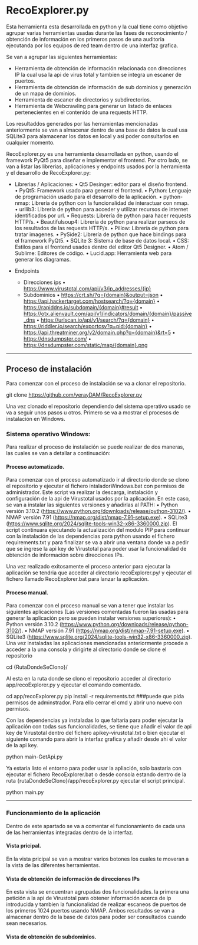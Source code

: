 # RecoExplorer.py
Esta herramienta esta desarrollada en python y la cual tiene como objetivo agrupar varias herramientas usadas durante las fases de reconocimiento / obtención de información en los primeros pasos de una auditoria ejecutanda por los equipos de red team dentro de una interfaz grafica. 

Se van a agrupar las siguientes herramientas:
  - Herramienta de obtención de información relacionada con direcciones IP la cual usa la api de virus total y tambien se integra un escaner de puertos.
  - Herramienta de obtención de información de sub dominios y generación de un mapa de dominios.
  - Herramienta de escaner de directorios y subdirectorios.
  - Herramienta de Webcrawling para generar un listado de enlaces pertenecientes en el contenido de una requests HTTP.

Los resultaddos generados por las herramientas mencionadas anteriormente se van a almacenar dentro de una base de datos la cual usa SQLite3 para alamacenar los datos en local y asi poder consultarlos en cualquier momento.

RecoExplorer.py es una herramienta desarrollada en python, usando el framework PyQt5 para diseñar e implementar el frontend. Por otro lado, se van a listar las librerias, aplicaciones y endpoints usados por la herramienta y el desarrollo de RecoExplorer.py:
- Librerias / Aplicaciones:
  • Qt5 Desinger: editor para el diseño frontend.
  • PyQt5: Framework usado para generar el frontend.
  • Python: Lenguaje de programación usado para el desarrollo de la aplicación.
  • python-nmap: Librería de python con la funcionalidad de interactuar con nmap.
  • urllib3: Librería de python para acceder y utilizar recursos de internet identificados por url.
  • Requests: Librería de python para hacer requests HTTP/s.
  • Beautifulsoup4: Librería de python para realizar parseos de los resultados de las requests HTTP/s.
  • Pillow: Librería de python para tratar imagenes.
  • PySide2: Librería de python que hace bindings para el framework PyQt5.
  • SQLite 3: Sistema de base de datos local.
  • CSS: Estilos para el frontend usados dentro del editor Qt5 Designer.
  • Atom / Sublime: Editores de código.
  • Lucid.app: Herramienta web para generar los diagramas.

- Endpoints
  - Direcciones ips
	  • https://www.virustotal.com/api/v3/ip_addresses/{ip}
  - Subdominios
	  • https://crt.sh/?q={domain}&output=json
	  • https://api.hackertarget.com/hostsearch/?q={domain}
	  • https://rapiddns.io/subdomain/{domain}#result
	  • https://otx.alienvault.com/api/v1/indicators/domain/{domain}/passive_dns
	  • https://urlscan.io/api/v1/search/?q={domain}
	  • https://riddler.io/search/exportcsv?q=pld:{domain}
	  • https://api.threatminer.org/v2/domain.php?q={domain}&rt=5
	  • https://dnsdumpster.com/
	  • https://dnsdumpster.com/static/map/{domain}.png
---
## Proceso de instalación
Para comenzar con el proceso de instalación se va a clonar el repositorio.

git clone https://github.com/yerayDAM/RecoExplorer.py

Una vez clonado el repositorio dependiendo del sistema operativo usado se va a seguir unos pasos u otros. Primero se va a mostrar el procesos de instalación en Windows.

### Sistema operativo Windows:
Para realizar el proceso de instalación se puede realizar de dos maneras, las cuales se van a detallar a continuación:

#### Proceso automatizado.
Para comenzar con el proceso automatizado ir al directorio donde se clono el repositorio y ejecutar el fichero intaladorWindows.bat con permisos de administrador. Este script va realizar la descarga, instalación y configuración de la api de Virustotal usados por la aplicación. En este caso, se van a instalar las siguientes versiones y añadirlas al PATH:
  • Python versión 3.10.2 (https://www.python.org/downloads/release/python-3102/).
  • NMAP versión 7.91 (https://nmap.org/dist/nmap-7.91-setup.exe).
  • SQLite3 (https://www.sqlite.org/2024/sqlite-tools-win32-x86-3360000.zip).
El script continuara ejecutando la actualización del modulo PIP para continuar con la instalación de las dependencias para python usando el fichero requirements.txt y para finalizar se va a abrir una ventana donde va a pedir que se ingrese la api key de Virustotal para poder usar la funcionalidad de obtención de información sobre direcciones IPs.

Una vez realizado exitosamente el proceso anterior para ejecutar la aplicación se tendria que acceder al directorio recoExplorer.py/ y ejecutar el fichero llamado RecoExplorer.bat para lanzar la aplicación.

#### Proceso manual.
Para comenzar con el proceso manual se van a tener que instalar las siguientes aplicaciones (Las versiones comentadas fueron las usadas para generar la aplicación pero se pueden instalar versiones superiores):
  • Python versión 3.10.2 (https://www.python.org/downloads/release/python-3102/).
  • NMAP versión 7.91 (https://nmap.org/dist/nmap-7.91-setup.exe).
  • SQLite3 (https://www.sqlite.org/2024/sqlite-tools-win32-x86-3360000.zip).
Una vez instaladas las aplicaciones mencionadas anteriormente procede a acceder a la una consola y dirigirte al directorio donde se clone el repositorio 

cd {RutaDondeSeClono}/

Al esta en la ruta donde se clono el repositorio acceder al directorio app/recoExplorer.py y ejecutar el comando comentado.

cd app/recoExplorer.py
pip install -r requirements.txt ###puede que pida permisos de adminstrador. Para ello cerrar el cmd y abrir uno nuevo con permisos.

Con las dependencias ya instaladas lo que faltaria para poder ejecutar la aplicación con todas sus funcionalidades, se tiene que añadir el valor de api key de Virustotal dentro del fichero apikey-virustotal.txt o bien ejecutar el siguiente comando para abrir la interfaz grafica y añadir desde ahi el valor de la api key.

python main-GetApi.py

Ya estaria listo el entorno para poder usar la apliación, solo bastaria con ejecutar el fichero RecoExplorer.bat o desde consola estando dentro de la ruta {rutaDondeSeClono}/app/recoExplorer.py ejecutar el script principal.

python main.py

---

### Funcionamiento de la aplicación
Dentro de este apartado se va a comentar el funcionamiento de cada una de las herramientas integradas dentro de la interfaz.

#### Vista pricipal.
En la vista pricipal se van a mostrar varios botones los cuales te moveran a la vista de las diferentes herramientas.

#### Vista de obtención de información de direcciones IPs
En esta vista se encuentran agrupadas dos funcionalidades. la primera una petición a la api de Virustotal para obtener información acerca de ip introducida y tambien la funcionalidad de realizar escaneos de puertos de los primeros 1024 puertos usando NMAP. Ambos resultados se van a almacenar dentro de la base de datos para poder ser consultados cuando sean necesarios.

#### Vista de obtención de subdominios.


